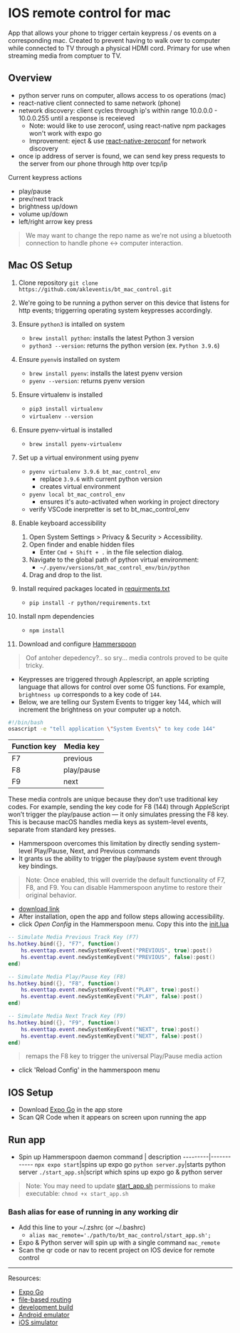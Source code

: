 # IOS remote control for mac
App that allows your phone to trigger certain keypress / os events on a corresponding mac. Created to prevent having to walk over to computer while connected to TV through a physical HDMI cord. Primary for use when streaming media from comptuer to TV. 

## Overview
- python server runs on computer, allows access to os operations (mac)
- react-native client connected to same network (phone)
- network discovery: client cycles through ip's within range 10.0.0.0 - 10.0.0.255 until a response is receieved 
   - Note: would like to use zeroconf, using react-native npm packages won't work with expo go
   - Improvement: eject & use [react-native-zeroconf](https://www.npmjs.com/package/react-native-zeroconf) for network discovery
- once ip address of server is found, we can send key press requests to the server from our phone through http over tcp/ip

Current keypress actions
- play/pause
- prev/next track
- brightness up/down
- volume up/down
- left/right arrow key press

> We may want to change the repo name as we're not using a bluetooth connection to handle phone <-> computer interaction. 

## Mac OS Setup
1. Clone repository `git clone https://github.com/akleventis/bt_mac_control.git`

1. We're going to be running a python server on this device that listens for http events; triggerring operating system keypresses accordingly. 

1. Ensure `python3` is intalled on system 
   - `brew install python`: installs the latest Python 3 version
   - `python3 --version`: returns the python version (ex. `Python 3.9.6`)

1. Ensure `pyenv`is installed on system
   - `brew install pyenv`: installs the latest pyenv version
   - `pyenv --version`: returns pyenv version

1. Ensure virtualenv is installed
   - `pip3 install virtualenv`
   - `virtualenv --version`

1. Ensure pyenv-virtual is installed
   - `brew install pyenv-virtualenv`

1. Set up a virtual environment using pyenv 
   - `pyenv virtualenv 3.9.6 bt_mac_control_env`
     - replace `3.9.6` with current python version
     - creates virtual environment
   - `pyenv local bt_mac_control_env`
     - ensures it's auto-activated when working in project directory
   - verify VSCode inerpretter is set to bt_mac_control_env

1. Enable keyboard accessibility
   1.	Open System Settings > Privacy & Security > Accessibility.
   1. Open finder and enable hidden files
      - Enter `Cmd + Shift + .` in the file selection dialog.
   1. Navigate to the global path of python virtual environment:
      - `~/.pyenv/versions/bt_mac_control_env/bin/python`
   1.	Drag and drop to the list.

1. Install required packages located in [requirments.txt](./python/requirements.txt)
   - `pip install -r python/requirements.txt`

1. Install npm dependencies
   -  `npm install`
   

1. Download and configure [Hammerspoon](https://www.hammerspoon.org/)
> Oof antoher depedency?.. so sry... media controls proved to be quite tricky.

- Keypresses are triggered through Applescript, an apple scripting language that allows for control over some OS functions. For example, `brightness up` corresponds to a key code of `144`.
- Below, we are telling our System Events to trigger key 144, which will increment the brightness on your computer up a notch. 

```bash
#!/bin/bash
osascript -e "tell application \"System Events\" to key code 144"
```

|Function key|Media key|
-|-
|F7|previous|
|F8|play/pause|
|F9|next|

These media controls are unique because they don’t use traditional key codes. For example, sending the key code for F8 (144) through AppleScript won’t trigger the play/pause action — it only simulates pressing the F8 key. This is because macOS handles media keys as system-level events, separate from standard key presses. 
  - Hammerspoon overcomes this limitation by directly sending system-level Play/Pause, Next, and Previous commands
  - It grants us the ability to trigger the play/pause system event through key bindings.


> Note: Once enabled, this will override the default functionality of F7, F8, and F9. You can disable Hammerspoon anytime to restore their original behavior.

- [download link](https://github.com/Hammerspoon/hammerspoon/releases/tag/1.0.0)
- After installation, open the app and follow steps allowing accessibility.
- click *Open Config* in the Hammerspoon menu. Copy this into the [init.lua](./init.lua)
```lua
-- Simulate Media Previous Track Key (F7)
hs.hotkey.bind({}, "F7", function()
    hs.eventtap.event.newSystemKeyEvent("PREVIOUS", true):post()
    hs.eventtap.event.newSystemKeyEvent("PREVIOUS", false):post()
end)

-- Simulate Media Play/Pause Key (F8)
hs.hotkey.bind({}, "F8", function()
    hs.eventtap.event.newSystemKeyEvent("PLAY", true):post()
    hs.eventtap.event.newSystemKeyEvent("PLAY", false):post()
end)

-- Simulate Media Next Track Key (F9)
hs.hotkey.bind({}, "F9", function()
    hs.eventtap.event.newSystemKeyEvent("NEXT", true):post()
    hs.eventtap.event.newSystemKeyEvent("NEXT", false):post()
end)
```
> remaps the F8 key to trigger the universal Play/Pause media action

- click 'Reload Config' in the hammerspoon menu

## IOS Setup
- Download [Expo Go](https://expo.dev/go) in the app store 
- Scan QR Code when it appears on screen upon running the app

## Run app
- Spin up Hammerspoon daemon
 command | description
---------|------------
`npx expo start`|spins up expo go
`python server.py`|starts python server
`./start_app.sh`|script which spins up expo go & python server

> Note: You may need to update [start_app.sh](start_app.sh) permissions to make executable: `chmod +x start_app.sh`

### Bash alias for ease of running in any working dir 
- Add this line to your ~/.zshrc (or ~/.bashrc)
  - `alias mac_remote='./path/to/bt_mac_control/start_app.sh';`
- Expo & Python server will spin up with a single command `mac_remote`
- Scan the qr code or nav to recent project on IOS device for remote control

---

Resources:
- [Expo Go](https://expo.dev/go)
- [file-based routing](https://docs.expo.dev/router/introduction)
- [development build](https://docs.expo.dev/develop/development-builds/introduction/)
- [Android emulator](https://docs.expo.dev/workflow/android-studio-emulator/)
- [iOS simulator](https://docs.expo.dev/workflow/ios-simulator/)

